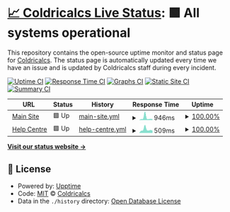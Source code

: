# [📈 Coldricalcs Live Status](https://status.coldricalcs.com): <!--live status--> **🟩 All systems operational**

This repository contains the open-source uptime monitor and status page for [Coldricalcs](https://coldricalcs.com). The status page is automatically updated every time we have an issue and is updated by Coldricalcs staff during every incident.

[![Uptime CI](https://github.com/teamcoldricalcs/statuspage/workflows/Uptime%20CI/badge.svg)](https://github.com/upptime/upptime/actions?query=workflow%3A%22Uptime+CI%22)
[![Response Time CI](https://github.com/teamcoldricalcs/statuspage/workflows/Response%20Time%20CI/badge.svg)](https://github.com/upptime/upptime/actions?query=workflow%3A%22Response+Time+CI%22)
[![Graphs CI](https://github.com/teamcoldricalcs/statuspage/workflows/Graphs%20CI/badge.svg)](https://github.com/upptime/upptime/actions?query=workflow%3A%22Graphs+CI%22)
[![Static Site CI](https://github.com/teamcoldricalcs/statuspage/workflows/Static%20Site%20CI/badge.svg)](https://github.com/upptime/upptime/actions?query=workflow%3A%22Static+Site+CI%22)
[![Summary CI](https://github.com/teamcoldricalcs/statuspage/workflows/Summary%20CI/badge.svg)](https://github.com/upptime/upptime/actions?query=workflow%3A%22Summary+CI%22)

<!--start: status pages-->
<!-- This summary is generated by Upptime (https://github.com/upptime/upptime) -->
<!-- Do not edit this manually, your changes will be overwritten -->
<!-- prettier-ignore -->
| URL | Status | History | Response Time | Uptime |
| --- | ------ | ------- | ------------- | ------ |
| <img alt="" src="https://favicons.githubusercontent.com/coldricalcs.com" height="13"> [Main Site](https://coldricalcs.com) | 🟩 Up | [main-site.yml](https://github.com/teamcoldricalcs/statuspage/commits/HEAD/history/main-site.yml) | <details><summary><img alt="Response time graph" src="./graphs/main-site/response-time-week.png" height="20"> 946ms</summary><br><a href="https://status.coldricalcs.com/history/main-site"><img alt="Response time 460" src="https://img.shields.io/endpoint?url=https%3A%2F%2Fraw.githubusercontent.com%2Fteamcoldricalcs%2Fstatuspage%2FHEAD%2Fapi%2Fmain-site%2Fresponse-time.json"></a><br><a href="https://status.coldricalcs.com/history/main-site"><img alt="24-hour response time 419" src="https://img.shields.io/endpoint?url=https%3A%2F%2Fraw.githubusercontent.com%2Fteamcoldricalcs%2Fstatuspage%2FHEAD%2Fapi%2Fmain-site%2Fresponse-time-day.json"></a><br><a href="https://status.coldricalcs.com/history/main-site"><img alt="7-day response time 946" src="https://img.shields.io/endpoint?url=https%3A%2F%2Fraw.githubusercontent.com%2Fteamcoldricalcs%2Fstatuspage%2FHEAD%2Fapi%2Fmain-site%2Fresponse-time-week.json"></a><br><a href="https://status.coldricalcs.com/history/main-site"><img alt="30-day response time 581" src="https://img.shields.io/endpoint?url=https%3A%2F%2Fraw.githubusercontent.com%2Fteamcoldricalcs%2Fstatuspage%2FHEAD%2Fapi%2Fmain-site%2Fresponse-time-month.json"></a><br><a href="https://status.coldricalcs.com/history/main-site"><img alt="1-year response time 473" src="https://img.shields.io/endpoint?url=https%3A%2F%2Fraw.githubusercontent.com%2Fteamcoldricalcs%2Fstatuspage%2FHEAD%2Fapi%2Fmain-site%2Fresponse-time-year.json"></a></details> | <details><summary><a href="https://status.coldricalcs.com/history/main-site">100.00%</a></summary><a href="https://status.coldricalcs.com/history/main-site"><img alt="All-time uptime 100.00%" src="https://img.shields.io/endpoint?url=https%3A%2F%2Fraw.githubusercontent.com%2Fteamcoldricalcs%2Fstatuspage%2FHEAD%2Fapi%2Fmain-site%2Fuptime.json"></a><br><a href="https://status.coldricalcs.com/history/main-site"><img alt="24-hour uptime 100.00%" src="https://img.shields.io/endpoint?url=https%3A%2F%2Fraw.githubusercontent.com%2Fteamcoldricalcs%2Fstatuspage%2FHEAD%2Fapi%2Fmain-site%2Fuptime-day.json"></a><br><a href="https://status.coldricalcs.com/history/main-site"><img alt="7-day uptime 100.00%" src="https://img.shields.io/endpoint?url=https%3A%2F%2Fraw.githubusercontent.com%2Fteamcoldricalcs%2Fstatuspage%2FHEAD%2Fapi%2Fmain-site%2Fuptime-week.json"></a><br><a href="https://status.coldricalcs.com/history/main-site"><img alt="30-day uptime 100.00%" src="https://img.shields.io/endpoint?url=https%3A%2F%2Fraw.githubusercontent.com%2Fteamcoldricalcs%2Fstatuspage%2FHEAD%2Fapi%2Fmain-site%2Fuptime-month.json"></a><br><a href="https://status.coldricalcs.com/history/main-site"><img alt="1-year uptime 100.00%" src="https://img.shields.io/endpoint?url=https%3A%2F%2Fraw.githubusercontent.com%2Fteamcoldricalcs%2Fstatuspage%2FHEAD%2Fapi%2Fmain-site%2Fuptime-year.json"></a></details>
| <img alt="" src="https://favicons.githubusercontent.com/help.coldricalcs.com" height="13"> [Help Centre](https://help.coldricalcs.com) | 🟩 Up | [help-centre.yml](https://github.com/teamcoldricalcs/statuspage/commits/HEAD/history/help-centre.yml) | <details><summary><img alt="Response time graph" src="./graphs/help-centre/response-time-week.png" height="20"> 509ms</summary><br><a href="https://status.coldricalcs.com/history/help-centre"><img alt="Response time 376" src="https://img.shields.io/endpoint?url=https%3A%2F%2Fraw.githubusercontent.com%2Fteamcoldricalcs%2Fstatuspage%2FHEAD%2Fapi%2Fhelp-centre%2Fresponse-time.json"></a><br><a href="https://status.coldricalcs.com/history/help-centre"><img alt="24-hour response time 308" src="https://img.shields.io/endpoint?url=https%3A%2F%2Fraw.githubusercontent.com%2Fteamcoldricalcs%2Fstatuspage%2FHEAD%2Fapi%2Fhelp-centre%2Fresponse-time-day.json"></a><br><a href="https://status.coldricalcs.com/history/help-centre"><img alt="7-day response time 509" src="https://img.shields.io/endpoint?url=https%3A%2F%2Fraw.githubusercontent.com%2Fteamcoldricalcs%2Fstatuspage%2FHEAD%2Fapi%2Fhelp-centre%2Fresponse-time-week.json"></a><br><a href="https://status.coldricalcs.com/history/help-centre"><img alt="30-day response time 384" src="https://img.shields.io/endpoint?url=https%3A%2F%2Fraw.githubusercontent.com%2Fteamcoldricalcs%2Fstatuspage%2FHEAD%2Fapi%2Fhelp-centre%2Fresponse-time-month.json"></a><br><a href="https://status.coldricalcs.com/history/help-centre"><img alt="1-year response time 407" src="https://img.shields.io/endpoint?url=https%3A%2F%2Fraw.githubusercontent.com%2Fteamcoldricalcs%2Fstatuspage%2FHEAD%2Fapi%2Fhelp-centre%2Fresponse-time-year.json"></a></details> | <details><summary><a href="https://status.coldricalcs.com/history/help-centre">100.00%</a></summary><a href="https://status.coldricalcs.com/history/help-centre"><img alt="All-time uptime 100.00%" src="https://img.shields.io/endpoint?url=https%3A%2F%2Fraw.githubusercontent.com%2Fteamcoldricalcs%2Fstatuspage%2FHEAD%2Fapi%2Fhelp-centre%2Fuptime.json"></a><br><a href="https://status.coldricalcs.com/history/help-centre"><img alt="24-hour uptime 100.00%" src="https://img.shields.io/endpoint?url=https%3A%2F%2Fraw.githubusercontent.com%2Fteamcoldricalcs%2Fstatuspage%2FHEAD%2Fapi%2Fhelp-centre%2Fuptime-day.json"></a><br><a href="https://status.coldricalcs.com/history/help-centre"><img alt="7-day uptime 100.00%" src="https://img.shields.io/endpoint?url=https%3A%2F%2Fraw.githubusercontent.com%2Fteamcoldricalcs%2Fstatuspage%2FHEAD%2Fapi%2Fhelp-centre%2Fuptime-week.json"></a><br><a href="https://status.coldricalcs.com/history/help-centre"><img alt="30-day uptime 100.00%" src="https://img.shields.io/endpoint?url=https%3A%2F%2Fraw.githubusercontent.com%2Fteamcoldricalcs%2Fstatuspage%2FHEAD%2Fapi%2Fhelp-centre%2Fuptime-month.json"></a><br><a href="https://status.coldricalcs.com/history/help-centre"><img alt="1-year uptime 100.00%" src="https://img.shields.io/endpoint?url=https%3A%2F%2Fraw.githubusercontent.com%2Fteamcoldricalcs%2Fstatuspage%2FHEAD%2Fapi%2Fhelp-centre%2Fuptime-year.json"></a></details>

<!--end: status pages-->

[**Visit our status website →**](https://status.coldricalcs.com)

## 📄 License

- Powered by: [Upptime](https://github.com/upptime/upptime)
- Code: [MIT](./LICENSE) © [Coldricalcs](https://coldricalcs.com)
- Data in the `./history` directory: [Open Database License](https://opendatacommons.org/licenses/odbl/1-0/)
